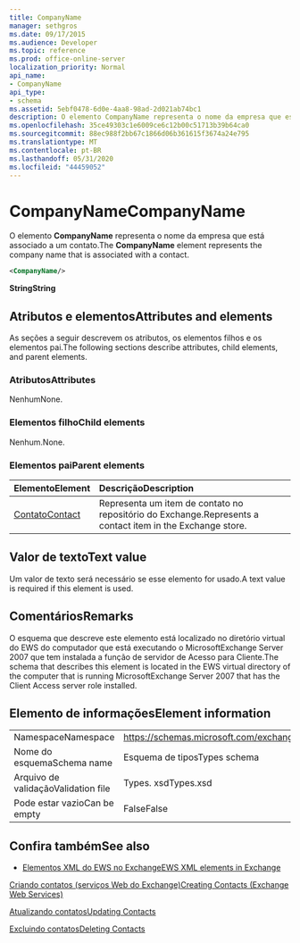 ```yaml
---
title: CompanyName
manager: sethgros
ms.date: 09/17/2015
ms.audience: Developer
ms.topic: reference
ms.prod: office-online-server
localization_priority: Normal
api_name:
- CompanyName
api_type:
- schema
ms.assetid: 5ebf0478-6d0e-4aa8-98ad-2d021ab74bc1
description: O elemento CompanyName representa o nome da empresa que está associado a um contato.
ms.openlocfilehash: 35ce49303c1e6009ce6c12b00c51713b39b64ca0
ms.sourcegitcommit: 88ec988f2bb67c1866d06b361615f3674a24e795
ms.translationtype: MT
ms.contentlocale: pt-BR
ms.lasthandoff: 05/31/2020
ms.locfileid: "44459052"
---
```

# <a name="companyname"></a><span data-ttu-id="4d7b6-103">CompanyName</span><span class="sxs-lookup"><span data-stu-id="4d7b6-103">CompanyName</span></span>

<span data-ttu-id="4d7b6-104">O elemento **CompanyName** representa o nome da empresa que está associado a um contato.</span><span class="sxs-lookup"><span data-stu-id="4d7b6-104">The **CompanyName** element represents the company name that is associated with a contact.</span></span> 
  
```xml
<CompanyName/>
```

 <span data-ttu-id="4d7b6-105">**String**</span><span class="sxs-lookup"><span data-stu-id="4d7b6-105">**String**</span></span>
## <a name="attributes-and-elements"></a><span data-ttu-id="4d7b6-106">Atributos e elementos</span><span class="sxs-lookup"><span data-stu-id="4d7b6-106">Attributes and elements</span></span>

<span data-ttu-id="4d7b6-107">As seções a seguir descrevem os atributos, os elementos filhos e os elementos pai.</span><span class="sxs-lookup"><span data-stu-id="4d7b6-107">The following sections describe attributes, child elements, and parent elements.</span></span>
  
### <a name="attributes"></a><span data-ttu-id="4d7b6-108">Atributos</span><span class="sxs-lookup"><span data-stu-id="4d7b6-108">Attributes</span></span>

<span data-ttu-id="4d7b6-109">Nenhum</span><span class="sxs-lookup"><span data-stu-id="4d7b6-109">None.</span></span>
  
### <a name="child-elements"></a><span data-ttu-id="4d7b6-110">Elementos filho</span><span class="sxs-lookup"><span data-stu-id="4d7b6-110">Child elements</span></span>

<span data-ttu-id="4d7b6-111">Nenhum.</span><span class="sxs-lookup"><span data-stu-id="4d7b6-111">None.</span></span>
  
### <a name="parent-elements"></a><span data-ttu-id="4d7b6-112">Elementos pai</span><span class="sxs-lookup"><span data-stu-id="4d7b6-112">Parent elements</span></span>

|<span data-ttu-id="4d7b6-113">**Elemento**</span><span class="sxs-lookup"><span data-stu-id="4d7b6-113">**Element**</span></span>|<span data-ttu-id="4d7b6-114">**Descrição**</span><span class="sxs-lookup"><span data-stu-id="4d7b6-114">**Description**</span></span>|
|:-----|:-----|
|[<span data-ttu-id="4d7b6-115">Contato</span><span class="sxs-lookup"><span data-stu-id="4d7b6-115">Contact</span></span>](contact.md) <br/> |<span data-ttu-id="4d7b6-116">Representa um item de contato no repositório do Exchange.</span><span class="sxs-lookup"><span data-stu-id="4d7b6-116">Represents a contact item in the Exchange store.</span></span>  <br/> |
   
## <a name="text-value"></a><span data-ttu-id="4d7b6-117">Valor de texto</span><span class="sxs-lookup"><span data-stu-id="4d7b6-117">Text value</span></span>

<span data-ttu-id="4d7b6-118">Um valor de texto será necessário se esse elemento for usado.</span><span class="sxs-lookup"><span data-stu-id="4d7b6-118">A text value is required if this element is used.</span></span>
  
## <a name="remarks"></a><span data-ttu-id="4d7b6-119">Comentários</span><span class="sxs-lookup"><span data-stu-id="4d7b6-119">Remarks</span></span>

<span data-ttu-id="4d7b6-120">O esquema que descreve este elemento está localizado no diretório virtual do EWS do computador que está executando o MicrosoftExchange Server 2007 que tem instalada a função de servidor de Acesso para Cliente.</span><span class="sxs-lookup"><span data-stu-id="4d7b6-120">The schema that describes this element is located in the EWS virtual directory of the computer that is running MicrosoftExchange Server 2007 that has the Client Access server role installed.</span></span>
  
## <a name="element-information"></a><span data-ttu-id="4d7b6-121">Elemento de informações</span><span class="sxs-lookup"><span data-stu-id="4d7b6-121">Element information</span></span>

|||
|:-----|:-----|
|<span data-ttu-id="4d7b6-122">Namespace</span><span class="sxs-lookup"><span data-stu-id="4d7b6-122">Namespace</span></span>  <br/> |https://schemas.microsoft.com/exchange/services/2006/types  <br/> |
|<span data-ttu-id="4d7b6-123">Nome do esquema</span><span class="sxs-lookup"><span data-stu-id="4d7b6-123">Schema name</span></span>  <br/> |<span data-ttu-id="4d7b6-124">Esquema de tipos</span><span class="sxs-lookup"><span data-stu-id="4d7b6-124">Types schema</span></span>  <br/> |
|<span data-ttu-id="4d7b6-125">Arquivo de validação</span><span class="sxs-lookup"><span data-stu-id="4d7b6-125">Validation file</span></span>  <br/> |<span data-ttu-id="4d7b6-126">Types. xsd</span><span class="sxs-lookup"><span data-stu-id="4d7b6-126">Types.xsd</span></span>  <br/> |
|<span data-ttu-id="4d7b6-127">Pode estar vazio</span><span class="sxs-lookup"><span data-stu-id="4d7b6-127">Can be empty</span></span>  <br/> |<span data-ttu-id="4d7b6-128">False</span><span class="sxs-lookup"><span data-stu-id="4d7b6-128">False</span></span>  <br/> |
   
## <a name="see-also"></a><span data-ttu-id="4d7b6-129">Confira também</span><span class="sxs-lookup"><span data-stu-id="4d7b6-129">See also</span></span>



- [<span data-ttu-id="4d7b6-130">Elementos XML do EWS no Exchange</span><span class="sxs-lookup"><span data-stu-id="4d7b6-130">EWS XML elements in Exchange</span></span>](ews-xml-elements-in-exchange.md)


[<span data-ttu-id="4d7b6-131">Criando contatos (serviços Web do Exchange)</span><span class="sxs-lookup"><span data-stu-id="4d7b6-131">Creating Contacts (Exchange Web Services)</span></span>](https://msdn.microsoft.com/library/4845917e-70d1-481c-bbd7-011ec6571789%28Office.15%29.aspx)
  
[<span data-ttu-id="4d7b6-132">Atualizando contatos</span><span class="sxs-lookup"><span data-stu-id="4d7b6-132">Updating Contacts</span></span>](https://msdn.microsoft.com/library/9a865953-b94a-4229-b632-2dee433314be%28Office.15%29.aspx)
  
[<span data-ttu-id="4d7b6-133">Excluindo contatos</span><span class="sxs-lookup"><span data-stu-id="4d7b6-133">Deleting Contacts</span></span>](https://msdn.microsoft.com/library/fcc3dc84-cd3e-455e-a1a7-ae6921c9b588%28Office.15%29.aspx)

